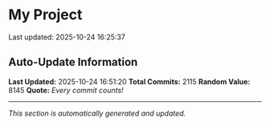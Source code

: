 # My Project


Last updated: 2025-10-24 16:25:37










































































































































































































































































































































































































































































































































































































































































































































































































































































































































































































































































































































































































































































































































































































































































































































































































































































































































































































































































































































































































































































































































































































































































































































































































































































































































































































## Auto-Update Information

**Last Updated:** 2025-10-24 16:51:20
**Total Commits:** 2115
**Random Value:** 8145
**Quote:** _Every commit counts!_

---
_This section is automatically generated and updated._